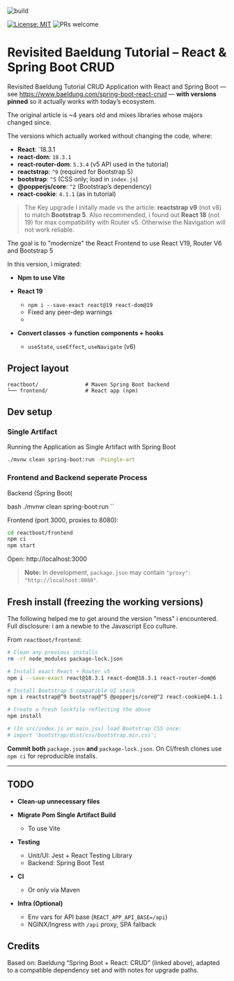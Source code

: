 ![build](https://github.com/chhex/spring-boot-react-crud-revisited/actions/workflows/build.yml/badge.svg?branch=main)

[![License: MIT](https://img.shields.io/badge/License-MIT-yellow.svg)](LICENSE)
![PRs welcome](https://img.shields.io/badge/PRs-welcome-brightgreen.svg)

# Revisited Baeldung Tutorial – React & Spring Boot CRUD

Revisited Baeldung Tutorial CRUD Application with React and Spring Boot — see https://www.baeldung.com/spring-boot-react-crud — **with versions pinned** so it actually works with today’s ecosystem.

The original article is ~4 years old and mixes libraries whose majors changed since.

The versions which actually worked without changing the code, where:

- **React**: `18.3.1
- **react-dom**: `18.3.1`
- **react-router-dom**: `5.3.4` (v5 API used in the tutorial)
- **reactstrap**: `^9` (required for Bootstrap 5)
- **bootstrap**: `^5` (CSS only; load in `index.js`)
- **@popperjs/core**: `^2` (Bootstrap’s dependency)
- **react-cookie**: `4.1.1` (as in tutorial)

> The Key upgrade I initally made vs the article: **reactstrap v9** (not v8) to match **Bootstrap 5**.
> Also recommended, i found out **React 18** (not 19) for max compatibility with Router v5. Otherwise the Navigation will not work reliable.

The goal is to "modernize" the React Frontend to
use React V19, Router V6 and Bootstrap 5

In this version, i migrated:

- **Npm to use Vite**

- **React 19**
  
  - `npm i --save-exact react@19 react-dom@19`
  - Fixed any peer-dep warnings
  - 
- **Convert classes → function components + hooks**
  
  - `useState`, `useEffect`, `useNavigate` (v6)

## Project layout

```
reactboot/               # Maven Spring Boot backend
└── frontend/            # React app (npm)
```

## Dev setup

### Single Artifact

Running the Application as Single Artifact with Spring Boot

```bash
./mvnw clean spring-boot:run -Psingle-art
```

### Frontend and Backend seperate Process

Backend (Spring Boot(

bash
./mvnw clean spring-boot:run
``

Frontend (port 3000, proxies to 8080):

```bash
cd reactboot/frontend
npm ci
npm start
```

Open: http://localhost:3000

> **Note:** In development, `package.json` may contain `"proxy": "http://localhost:8080"`.

## Fresh install (freezing the working versions)

The following helped me to get around the version "mess" i encountered. Full disclosure: i am a newbie to the Javascript Eco culture.

From `reactboot/frontend`:

```bash
# Clean any previous installs
rm -rf node_modules package-lock.json

# Install exact React + Router v5
npm i --save-exact react@18.3.1 react-dom@18.3.1 react-router-dom@6

# Install Bootstrap 5 compatible UI stack
npm i reactstrap@^9 bootstrap@^5 @popperjs/core@^2 react-cookie@4.1.1

# Create a fresh lockfile reflecting the above
npm install

# (In src/index.js or main.jsx) load Bootstrap CSS once:
# import 'bootstrap/dist/css/bootstrap.min.css';
```

**Commit both** `package.json` **and** `package-lock.json`.
On CI/fresh clones use `npm ci` for reproducible installs.

---

## TODO

- **Clean-up unnecessary files**

- **Migrate Pom Single Artifact Build**
  - To use Vite 

- **Testing**
  
  - Unit/UI: Jest + React Testing Library
  - Backend: Spring Boot Test
- **CI**
  
  - Or only via Maven
- **Infra (Optional)**
  
  - Env vars for API base (`REACT_APP_API_BASE=/api`)
  - NGINX/Ingress with `/api` proxy, SPA fallback

## Credits

Based on: Baeldung “Spring Boot + React: CRUD” (linked above), adapted to a compatible dependency set and with notes for upgrade paths.

